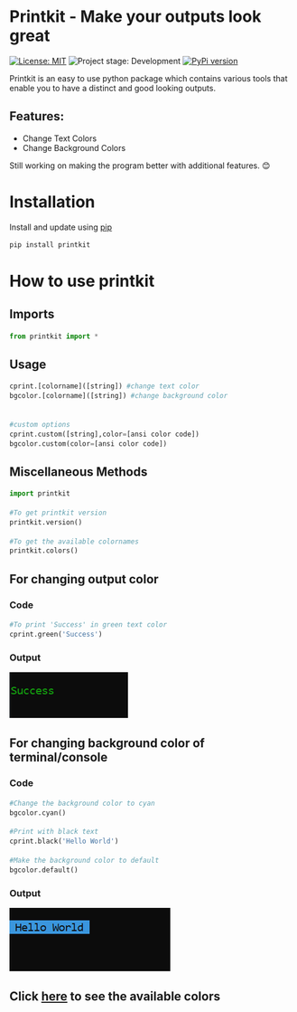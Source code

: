 # Printkit - Make your outputs look great #

[![License: MIT](https://img.shields.io/badge/License-MIT-yellow.svg)](https://opensource.org/licenses/MIT)
<img alt="Project stage: Development" src="https://img.shields.io/badge/Project%20Stage-Development-yellowgreen.svg" />
[![PyPi version](https://badgen.net/pypi/v/printkit)](https://pypi.com/project/pip)

Printkit is an easy to use python package which contains various tools that enable you to have a distinct and good looking outputs.

## Features: ##
- Change Text Colors
- Change Background Colors

Still working on making the program better with additional features. :blush:

# Installation #
Install and update using [pip](https://pip.pypa.io/en/stable/installation/)

```bash
pip install printkit
```

# How to use printkit #

##  Imports ##
```python
from printkit import *
```

## Usage ##
```python
cprint.[colorname]([string]) #change text color
bgcolor.[colorname]([string]) #change background color


#custom options
cprint.custom([string],color=[ansi color code])
bgcolor.custom(color=[ansi color code])
```

## Miscellaneous Methods ##
```python
import printkit

#To get printkit version
printkit.version()

#To get the available colornames
printkit.colors()
```

## For changing output color ##
### Code ###
```python
#To print 'Success' in green text color
cprint.green('Success')
```
### Output ###
![output for color text](https://github.com/CipherKill/printkit/raw/main/docs/out1.PNG)

## For changing background color of terminal/console ##
### Code ### 
```python
#Change the background color to cyan
bgcolor.cyan()

#Print with black text
cprint.black('Hello World')

#Make the background color to default
bgcolor.default()
```

### Output ###
![output for background change](https://github.com/CipherKill/printkit/raw/main/docs/out2.PNG)

## Click [here](./docs/COLORS.md) to see the available colors
